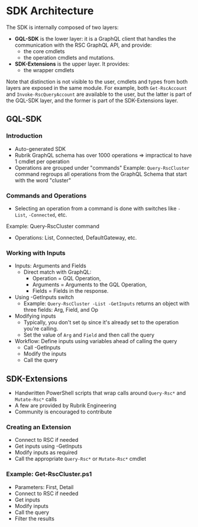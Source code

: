 # SDK Architecture

The SDK is internally composed of two layers:

- __GQL-SDK__ is the lower layer:
  it is a GraphQL client that handles the
  communication with the RSC GraphQL API, and
  provide:
  - the core cmdlets
  - the operation cmdlets
  and mutations.
- __SDK-Extensions__ is the upper layer. It provides:
  - the wrapper cmdlets

Note that distinction is not visible to the user,
cmdlets and types from both layers are exposed
in the same module. For example, both
`Get-RscAccount` and `Invoke-RscQueryAccount` are
available to the user, but the latter is
part of the GQL-SDK layer, and the former
is part of the SDK-Extensions layer.

## GQL-SDK

### Introduction

- Auto-generated SDK
- Rubrik GraphQL schema has over 1000 operations
  => impractical to have 1 cmdlet per operation
- Operations are grouped under "commands"
  Example: `Query-RscCluster` command regroups all operations from the
  GraphQL Schema that start with the word "cluster"

### Commands and Operations

- Selecting an operation from a command is done with switches
  like `-List`, `-Connected`, etc.

Example: Query-RscCluster command

- Operations: List, Connected, DefaultGateway, etc.

### Working with Inputs

- Inputs: Arguments and Fields
  - Direct match with GraphQL:
    - Operation = GQL Operation,
    - Arguments = Arguments to the GQL Operation,
    - Fields = Fields in the response.
- Using -GetInputs switch
  - Example: `Query-RscCluster -List -GetInputs` returns
    an object with three fields: Arg, Field, and Op
- Modifying inputs
  - Typically, you don't set `Op` since it's already
    set to the operation you're calling.
  - Set the value of `Arg` and `Field` and then call the query
- Workflow: Define inputs using variables ahead of calling the query
  - Call -GetInputs
  - Modify the inputs
  - Call the query

## SDK-Extensions

- Handwritten PowerShell scripts that wrap calls around `Query-Rsc*`
  and `Mutate-Rsc*` calls
- A few are provided by Rubrik Engineering
- Community is encouraged to contribute

### Creating an Extension

- Connect to RSC if needed
- Get inputs using -GetInputs
- Modify inputs as required
- Call the appropriate `Query-Rsc*` or `Mutate-Rsc*` cmdlet

### Example: Get-RscCluster.ps1

- Parameters: First, Detail
- Connect to RSC if needed
- Get inputs
- Modify inputs
- Call the query
- Filter the results
